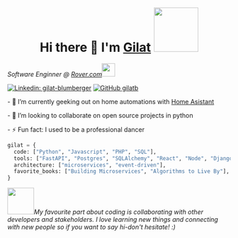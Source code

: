 
<!--
**gilatb/gilatb** is a ✨ _special_ ✨ repository because its `README.md` (this file) appears on your GitHub profile.

 <!--  -->
 <div align="center">
   <h1>Hi there 👋 I'm <a href="https://www.linkedin.com/in/gilat-blumberger/">Gilat</a> <img src="https://media.giphy.com/media/NZGAxVxfOvOzEhjQ7M/giphy.gif" width="100"> </h1>
</div>

<div>
  <p><em>Software Enginner @ <a href="https://www.linkedin.com/company/roverdotcom/posts/">Rover.com</a><img src="https://media.giphy.com/media/BNbm4jKFVC31dYUaoh/giphy.gif" width="30">
  </em></p>

  [![Linkedin: gilat-blumberger](https://img.shields.io/badge/Gilat-blue?style=flat-square&logo=Linkedin&logoColor=white&link=https://www.linkedin.com/in/gilat-blumberger/)](https://www.linkedin.com/in/gilat-blumberger/)
  [![GitHub gilatb](https://img.shields.io/github/followers/gilatb?label=follow&style=social)](https://github.com/gilatb)
</div>

<!-- <p align="center"> -->
  <!-- For more icons please follow  https://github.com/MikeCodesDotNET/ColoredBadges -->
  <!-- <img src="icons/python.svg" alt="html" style="vertical-align:top; margin:4px"> -->
  <!-- <img src="icons/js.svg" alt="html" style="vertical-align:top; margin:4px"> -->
  <!-- <img src="icons/node.svg" alt="html" style="vertical-align:top; margin:4px"> -->
  <!-- <img src="icons/react.svg" alt="html" style="vertical-align:top; margin:4px"> -->
  <!-- <img src="icons/web.svg" alt="html" style="vertical-align:top; margin:4px"> -->
  <!-- <img src="icons/html.svg" alt="html" style="vertical-align:top; margin:4px"> -->
  <!-- <img src="icons/css.svg" alt="html" style="vertical-align:top; margin:4px"> -->

<!-- - 🔭 I’m currently working on ... -->
<p>
  - 🌱 I’m currently geeking out on home automations with <a href="https://www.home-assistant.io/">Home Asistant</a>
</p>
  - 👯 I’m looking to collaborate on open source projects in python
</p>
<p>
  - ⚡ Fun fact: I used to be a professional dancer
</p>

```python
gilat = {
  code: ["Python", "Javascript", "PHP", "SQL"],
  tools: ["FastAPI", "Postgres", "SQLAlchemy", "React", "Node", "Django", "Redis"],
  architecture: ["microservices", "event-driven"],
  favorite_books: ["Building Microservices", "Algorithms to Live By"],
}
```

<img src="https://media.giphy.com/media/KNpJH3cUKSWkkYPA3q/giphy.gif" width=60><em>My favourite part about coding is collaborating with other developers and stakeholders. I love learning new things and connecting with new people so if you want to say hi-don't hesitate!</b> :)</em>


<br />
